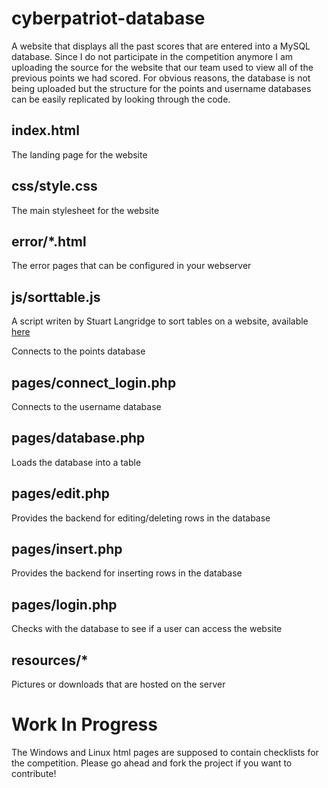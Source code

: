 # cyberpatriot-database
A website that displays all the past scores that are entered into a MySQL database. Since I do not participate in the competition anymore I am uploading the source for the website that our team used to view all of the previous points we had scored. For obvious reasons, the database is not being uploaded but the structure for the points and username databases can be easily replicated by looking through the code. 

## index.html
The landing page for the website

## css/style.css
The main stylesheet for the website

## error/*.html
The error pages that can be configured in your webserver

## js/sorttable.js
A script writen by Stuart Langridge to sort tables on a website, available [here](https://www.kryogenix.org/code/browser/sorttable/)

Connects to the points database

## pages/connect_login.php
Connects to the username database

## pages/database.php
Loads the database into a table

## pages/edit.php
Provides the backend for editing/deleting rows in the database

## pages/insert.php
Provides the backend for inserting rows in the database

## pages/login.php
Checks with the database to see if a user can access the website

## resources/*
Pictures or downloads that are hosted on the server

# Work In Progress
The Windows and Linux html pages are supposed to contain checklists for the competition. Please go ahead and fork the project if you want to contribute!

